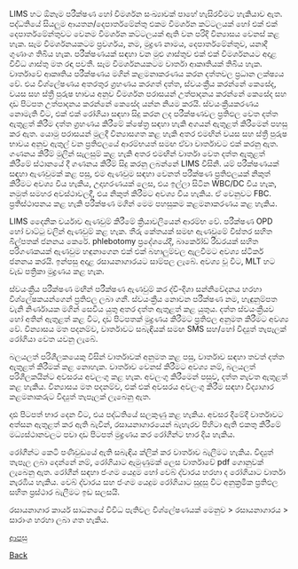 LIMS හට ඕනෑම පරීක්ෂණ හෝ විමර්ශන සංඛ්‍යාවක් පාහේ හැසිරවීමට හැකියාව ඇත. පද්ධතියේ සියලුම ආයතන/දෙපාර්තමේන්තු එකම විමර්ශන කට්ටලයක් හෝ එක් එක් දෙපාර්තමේන්තුවට වෙනම විමර්ශන කට්ටලයක් ඇති වන පරිදි වින්‍යාසය වෙනස් කළ හැක. සෑම විමර්ශනයකටම ප්‍රවර්ගය, නම, මුද්‍රණ නාමය, දෙපාර්තමේන්තුව, යනාදී ගුණාංග තිබිය හැක. පරීක්ෂණයක් සඳහා වන මුළු ගාස්තුව එක් එක් විමර්ශනයට අදාළ විවිධ ගාස්තු මත රඳා පවතී. සෑම විමර්ශනයකටම වාර්තා ආකෘතියක් තිබිය හැක. වාර්තාවේ ආකෘතිය පරීක්ෂණය මගින් කළමනාකරණය කරන දත්තවල ප්‍රධාන ලක්ෂ්‍යය වේ. එය විශ්ලේෂණය අතරතුර ග්‍රහණය කරගත් දත්ත, ස්වයංක්‍රීය කරන්නේ කෙසේද, වයස සහ ස්ත්‍රී පුරුෂ භාවය අනුව විමර්ශන පරාසයන් උත්පාදනය කරන්නේ කෙසේද සහ දෘඩ පිටපත උත්පාදනය කරන්නේ කෙසේද යන්න නියම කරයි. ස්වයංක්‍රීයකරණය නොමැති විට, එක් එක් රෝගියා සඳහා සිදු කරන ලද පරීක්ෂණවල ප්‍රතිඵල වෙත දත්ත ඇතුළත් කිරීම දත්ත ග්‍රහණය කිරීමේ ක්ෂේත්‍ර සඳහා හැකි අගයන් ඇතුළත් කිරීමෙන් පහසු කර ඇත. යොමු පරාසයන් මුලදී වින්‍යාසගත කළ හැකි අතර එමඟින් වයස සහ ස්ත්‍රී පුරුෂ භාවය අනුව ඇතුල් වන ප්‍රතිඵලයේ ආරම්භයත් සමඟ ඒවා වාර්තාවට එක් කරනු ඇත. ගණනය කිරීම් මුලින් සැලසුම් කළ හැකි අතර එමඟින් වාර්තා වෙත දත්ත ඇතුළත් කිරීමේ ස්ථානයේ දී ගණනය කිරීම් සිදු කරනු ලබන්නේ LIMS විසිනි. යම් පරීක්ෂණයක් සඳහා ඇණවුමක් කළ පසු, එම ඇණවුම සඳහා වෙනත් පරීක්ෂණ ප්‍රතිඵලයක් නිකුත් කිරීමට අවශ්‍ය විය හැකිය, උදාහරණයක් ලෙස, එය ඉල්ලා සිටින WBC/DC විය හැක, නමුත් සමහර අවස්ථාවලදී, එය නිකුත් කිරීමට අවශ්‍ය විය හැකිය. ඒ වෙනුවට FBC. ප්‍රතිස්ථාපනය කළ හැකි පරීක්ෂණ මගින් මෙම පහසුකම කළමනාකරණය කළ හැකිය.

LIMS දෛනික චර්යාව ඇණවුම් කිරීමේ ක්‍රියාවලියෙන් ආරම්භ වේ. පරීක්ෂණ OPD හෝ වාට්ටු වලින් ඇණවුම් කළ හැක. තීරු කේතයක් සමඟ ඇණවුමේ විස්තර සහිත බිල්පතක් ජනනය කෙරේ. phlebotomy ප්‍රදේශයේදී, බාර්කෝඩ් රීඩරයක් සහිත පරිගණකයක් ඇණවුම හඳුනාගෙන එක් එක් බහාලුම්වල ඇලවීමට අවශ්‍ය ස්ටිකර් ජනනය කරයි. ඉන්පසු අදාළ රසායනාගාරයට සාම්පල ලැබේ. අවශ්‍ය වූ විට, MLT හට වැඩ පත්‍රිකා මුද්‍රණය කළ හැක.

ස්වයංක්‍රීය පරීක්ෂණ මඟින් පරීක්ෂණ ඇණවුම් කර ද්වි-දිශා සන්නිවේදනය හරහා විශ්ලේෂකයන්ගෙන් ප්‍රතිඵල ලබා ගනී. ස්වයංක්‍රීය නොවන පරීක්ෂණ නම, හැඳුනුම්පත වැනි නිර්ණායක මගින් සෙවිය යුතු අතර දත්ත ඇතුළත් කළ යුතුය. දත්ත ස්වයංක්‍රීයව හෝ අතින් ඇතුළත් කළ විට, දෘඩ පිටපතක් මුද්‍රණය කිරීමට ප්‍රතිඵල අනුමත කිරීමට අවශ්‍ය වේ. වින්‍යාසය මත පදනම්ව, වාර්තාවට සබැඳියක් සමඟ SMS සහ/හෝ විද්‍යුත් තැපෑලක් රෝගියා වෙත යවනු ලැබේ.

බලයලත් පරිශීලකයෙකු විසින් වාර්තාවක් අනුමත කළ පසු, වාර්තාව සඳහා තවත් දත්ත ඇතුළත් කිරීමක් කළ නොහැක. වාර්තාව වෙනස් කිරීමට අවශ්‍ය නම්, බලයලත් පරිශීලකයින්ට අවසරය අවලංගු කළ හැක. අවලංගු කිරීමෙන් පසුව, දත්ත නැවත ඇතුළත් කළ හැකිය. වින්‍යාසය මත පදනම්ව, එක් එක් අවසරය අවලංගු කිරීම සඳහා විද්‍යාගාර කළමනාකරුට විද්‍යුත් තැපෑලක් ලැබෙනු ඇත.

දෘඪ පිටපත් භාර දෙන විට, එය පද්ධතියේ සලකුණු කළ හැකිය. අවසර දීමේදී වාර්තාවට අත්සන ඇතුළත් කර ඇති බැවින්, රසායනාගාරයෙන් බැහැරව පිහිටා ඇති එකතු කිරීමේ මධ්‍යස්ථානවලට පවා දෘඩ පිටපත් මුද්‍රණය කර රෝගීන්ට භාර දිය හැකිය.

රෝගීන්ට කෙටි පණිවුඩයේ ඇති සබැඳිය ක්ලික් කර වාර්තාව බැලීමට හැකිය. විද්‍යුත් තැපෑල ලබා දෙන්නේ නම්, රෝගියාට ඇමුණුමක් ලෙස වාර්තාවේ pdf ගොනුවක් ලැබෙනු ඇත. රෝගීන් සඳහා ජංගම යෙදුම හෝ වෙබ් ද්වාරය හරහා ද රෝගියාට වාර්තා නැරඹිය හැකිය. වෙබ් ද්වාරය සහ ජංගම යෙදුම රෝගියාට සුදුසු විට අනුක්‍රමික ප්‍රතිඵල සහිත ප්‍රස්ථාර බැලීමට ඉඩ සලසයි.

රසායනාගාර කාර්ය සාධනයේ විවිධ පැතිවල විශ්ලේෂණයක් මෙනුව > රසායනාගාරය > සාරාංශ හරහා ලබා ගත හැකිය.

[ආපසු](https://github.com/hmislk/hmis/wiki/%E0%B6%BB%E0%B7%83%E0%B7%8F%E0%B6%BA%E0%B6%B1%E0%B7%8F%E0%B6%9C%E0%B7%8F%E0%B6%BB-%E0%B6%AD%E0%B7%9C%E0%B6%BB%E0%B6%AD%E0%B7%94%E0%B6%BB%E0%B7%94-%E0%B6%9A%E0%B7%85%E0%B6%B8%E0%B6%B1%E0%B7%8F%E0%B6%9A%E0%B6%BB%E0%B6%AB-%E0%B6%B4%E0%B6%AF%E0%B7%8A%E0%B6%B0%E0%B6%AD%E0%B7%92%E0%B6%BA-(LIMS))

[Back](https://github.com/hmislk/hmis/wiki)
